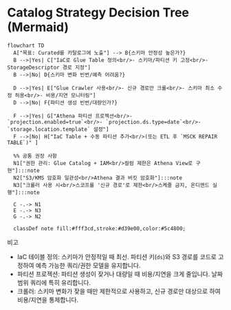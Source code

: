 # Catalog Strategy Decision Tree (Mermaid)

```mermaid
flowchart TD
  A["목표: Curated를 카탈로그에 노출"] --> B{스키마 안정성 높은가?}
  B -->|Yes| C["IaC로 Glue Table 정의<br/>- 스키마/파티션 키 고정<br/>- StorageDescriptor 경로 지정"]
  B -->|No| D{스키마 변화 빈번/예측 어려움?}

  D -->|Yes| E["Glue Crawler 사용<br/>- 신규 경로만 크롤<br/>- 스키마 최소 수정 허용<br/>- 비용/지연 모니터링"]
  D -->|No| F{파티션 생성 빈번/대량인가?}

  F -->|Yes| G["Athena 파티션 프로젝션<br/>- `projection.enabled=true`<br/>- `projection.ds.type=date`<br/>- `storage.location.template` 설정"]
  F -->|No| H["IaC Table + 수동 파티션 추가<br/>(또는 ETL 후 `MSCK REPAIR TABLE`)" ]

  %% 공통 권장 사항
  N1["권한 관리: Glue Catalog + IAM<br/>컬럼 제한은 Athena View로 구현"]:::note
  N2["S3/KMS 암호화 일관성<br/>Athena 결과 버킷 암호화"]:::note
  N3["크롤러 사용 시<br/>스코프를 '신규 경로'로 제한<br/>스케줄 금지, 온디맨드 실행"]:::note

  C -.-> N1
  E -.-> N3
  G -.-> N2

  classDef note fill:#fff3cd,stroke:#d39e00,color:#5c4800;
```

비고

- IaC 테이블 정의: 스키마가 안정적일 때 최선. 파티션 키(`ds`)와 S3 경로를 코드로 고정하여 예측 가능한 쿼리/권한 모델을 유지합니다.
- 파티션 프로젝션: 파티션 생성이 잦거나 대량일 때 비용/지연을 크게 줄입니다. 날짜 범위 쿼리에 특히 유리합니다.
- 크롤러: 스키마 변화가 잦을 때만 제한적으로 사용하고, 신규 경로만 대상으로 하여 비용/지연을 통제합니다.
